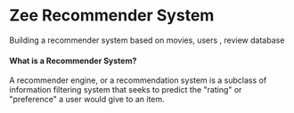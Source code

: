 #  Zee Recommender System
 Building a recommender system based on movies, users , review database

#### **What is a Recommender System?**

A recommender engine, or a recommendation system is a subclass of information filtering system that seeks to predict the "rating" or "preference" a user would give to an item.
